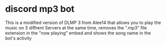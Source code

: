 # discord mp3 bot
 This is a modified version of DLMP 3 from Alee14 that allows you to play the music on 3 diffrent Servers at the same time, removes the ".mp3" file extension  in the "now playing" embed and shows the song name in the bot's activity
